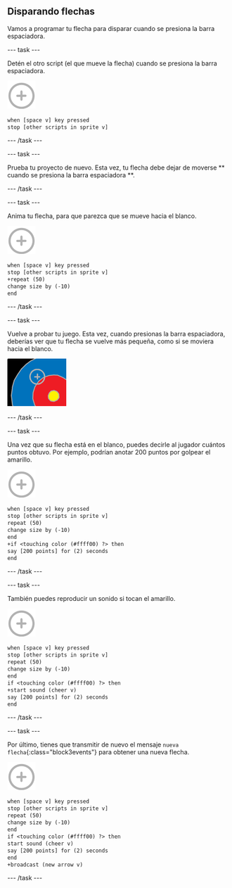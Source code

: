 ## Disparando flechas

Vamos a programar tu flecha para disparar cuando se presiona la barra espaciadora.

\--- task \---

Detén el otro script (el que mueve la flecha) cuando se presiona la barra espaciadora.

![objeto blanco](images/target-sprite.png)

```blocks3
when [space v] key pressed
stop [other scripts in sprite v]
```

\--- /task \---

\--- task \---

Prueba tu proyecto de nuevo. Esta vez, tu flecha debe dejar de moverse ** cuando se presiona la barra espaciadora **.

\--- /task \---

\--- task \---

Anima tu flecha, para que parezca que se mueve hacia el blanco.

![objeto blanco](images/target-sprite.png)

```blocks3
when [space v] key pressed
stop [other scripts in sprite v]
+repeat (50)
change size by (-10)
end
```

\--- /task \---

\--- task \---

Vuelve a probar tu juego. Esta vez, cuando presionas la barra espaciadora, deberías ver que tu flecha se vuelve más pequeña, como si se moviera hacia el blanco.

![diana con el punto de mira sobre ella](images/archery-animate-test.png)

\--- /task \---

\--- task \---

Una vez que su flecha está en el blanco, puedes decirle al jugador cuántos puntos obtuvo. Por ejemplo, podrían anotar 200 puntos por golpear el amarillo.

![objeto blanco](images/target-sprite.png)

```blocks3
when [space v] key pressed
stop [other scripts in sprite v]
repeat (50)
change size by (-10)
end
+if <touching color (#ffff00) ?> then
say [200 points] for (2) seconds
end
```

\--- /task \---

\--- task \---

También puedes reproducir un sonido si tocan el amarillo.

![objeto blanco](images/target-sprite.png)

```blocks3
when [space v] key pressed
stop [other scripts in sprite v]
repeat (50)
change size by (-10)
end
if <touching color (#ffff00) ?> then
+start sound (cheer v)
say [200 points] for (2) seconds
end
```

\--- /task \---

\--- task \---

Por último, tienes que transmitir de nuevo el mensaje `nueva flecha`{:class="block3events"} para obtener una nueva flecha.

![objeto blanco](images/target-sprite.png)

```blocks3
when [space v] key pressed
stop [other scripts in sprite v]
repeat (50)
change size by (-10)
end
if <touching color (#ffff00) ?> then
start sound (cheer v)
say [200 points] for (2) seconds
end
+broadcast (new arrow v)
```

\--- /task \---